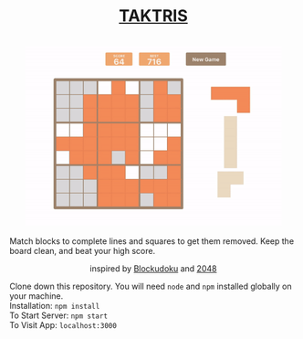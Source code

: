 <div align="center">
  <a href="https://meek-shortbread-13ef23.netlify.app/"><h1>TAKTRIS</h1></a>
  <br>
  <img src="./public/gameplay.gif" width="450px"/>
</div>

Match blocks to complete lines and squares to get them removed. Keep the board clean, and beat your high score.

<div align="center">
 inspired by <a href="https://easybrain.com/">Blockudoku</a> and <a href="https://2048game.com/">2048</a><br>
</div>

Clone down this repository. You will need `node` and `npm` installed globally on your machine.<br>
Installation: `npm install`<br>
To Start Server: `npm start`<br>
To Visit App: `localhost:3000`
